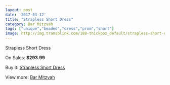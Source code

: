```yaml
---
layout: post
date: '2017-03-12'
title: "Strapless Short Dress"
category: Bar Mitzvah
tags: ["unique","beaded","dress","prom","short"]
image: http://img.transblink.com/188-thickbox_default/strapless-short-dress.jpg
---
```

Strapless Short Dress

On Sales: **$293.99**
<a href="https://www.transblink.com/en/bar-mitzvah/50-strapless-short-dress.html"><amp-img layout="responsive" width="600" height="600" src="//img.transblink.com/188-thickbox_default/strapless-short-dress.jpg" alt="Strapless Short Dress 0" /></a>
<a href="https://www.transblink.com/en/bar-mitzvah/50-strapless-short-dress.html"><amp-img layout="responsive" width="600" height="600" src="//img.transblink.com/192-thickbox_default/strapless-short-dress.jpg" alt="Strapless Short Dress 1" /></a>
<a href="https://www.transblink.com/en/bar-mitzvah/50-strapless-short-dress.html"><amp-img layout="responsive" width="600" height="600" src="//img.transblink.com/191-thickbox_default/strapless-short-dress.jpg" alt="Strapless Short Dress 2" /></a>
<a href="https://www.transblink.com/en/bar-mitzvah/50-strapless-short-dress.html"><amp-img layout="responsive" width="600" height="600" src="//img.transblink.com/190-thickbox_default/strapless-short-dress.jpg" alt="Strapless Short Dress 3" /></a>
<a href="https://www.transblink.com/en/bar-mitzvah/50-strapless-short-dress.html"><amp-img layout="responsive" width="600" height="600" src="//img.transblink.com/189-thickbox_default/strapless-short-dress.jpg" alt="Strapless Short Dress 4" /></a>

Buy it: [Strapless Short Dress](https://www.transblink.com/en/bar-mitzvah/50-strapless-short-dress.html "Strapless Short Dress")

View more: [Bar Mitzvah](https://www.transblink.com/en/2-bar-mitzvah "Bar Mitzvah")